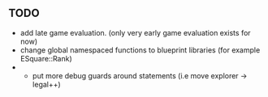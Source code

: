 ## TODO

- add late game evaluation. (only very early game evaluation exists for now)
- change global namespaced functions to blueprint libraries (for example ESquare::Rank)
- - put more debug guards around statements (i.e move explorer -> legal++)